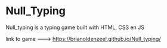 # Null_Typing

Null_typing is a typing game built with HTML, CSS en JS

link to game --->  https://brianoldenzeel.github.io/Null_typing/
